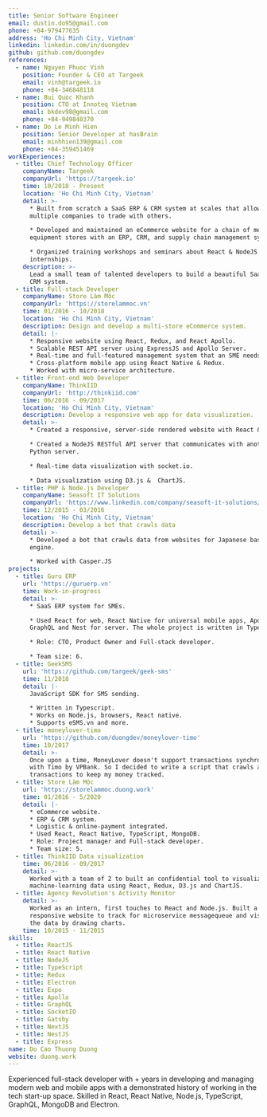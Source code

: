 ```yaml
---
title: Senior Software Engineer
email: dustin.do95@gmail.com
phone: +84-979477635
address: 'Ho Chi Minh City, Vietnam'
linkedin: linkedin.com/in/duongdev
github: github.com/duongdev
references:
  - name: Nguyen Phuoc Vinh
    position: Founder & CEO at Targeek
    email: vinh@targeek.io
    phone: +84-346848118
  - name: Bui Quoc Khanh
    position: CTO at Innoteq Vietnam
    email: bkdev98@gmail.com
    phone: +84-949840370
  - name: Do Le Minh Hien
    position: Senior Developer at hasBrain
    email: minhhien139@gmail.com
    phone: +84-359451469
workExperiences:
  - title: Chief Technology Officer
    companyName: Targeek
    companyUrl: 'https://targeek.io'
    time: 10/2018 - Present
    location: 'Ho Chi Minh City, Vietnam'
    detail: >-
      * Built from scratch a SaaS ERP & CRM system at scales that allows
      multiple companies to trade with others.

      * Developed and maintained an eCommerce website for a chain of mechanical
      equipment stores with an ERP, CRM, and supply chain management system.

      * Organized training workshops and seminars about React & NodeJS for
      internships.
    description: >-
      Lead a small team of talented developers to build a beautiful SaaS ERP &
      CRM system.
  - title: Full-stack Developer
    companyName: Store Làm Mộc
    companyUrl: 'https://storelammoc.vn'
    time: 01/2016 - 10/2018
    location: 'Ho Chi Minh City, Vietnam'
    description: Design and develop a multi-store eCommerce system.
    detail: |-
      * Responsive website using React, Redux, and React Apollo.
      * Scalable REST API server using ExpressJS and Apollo Server.
      * Real-time and full-featured management system that an SME needs.
      * Cross-platform mobile app using React Native & Redux.
      * Worked with micro-service architecture.
  - title: Front-end Web Developer
    companyName: ThinkIID
    companyUrl: 'http://thinkiid.com'
    time: 06/2016 - 09/2017
    location: 'Ho Chi Minh City, Vietnam'
    description: Develop a responsive web app for data visualization.
    detail: >-
      * Created a responsive, server-side rendered website with React & Redux.

      * Created a NodeJS RESTful API server that communicates with another
      Python server.

      * Real-time data visualization with socket.io.

      * Data visualization using D3.js &  ChartJS.
  - title: PHP & Node.js Developer
    companyName: Seasoft IT Solutions
    companyUrl: 'https://www.linkedin.com/company/seasoft-it-solutions/'
    time: 12/2015 - 03/2016
    location: 'Ho Chi Minh City, Vietnam'
    description: Develop a bot that crawls data
    detail: >-
      * Developed a bot that crawls data from websites for Japanese based search
      engine.

      * Worked with Casper.JS
projects:
  - title: Guru ERP
    url: 'https://guruerp.vn'
    time: Work-in-progress
    detail: >-
      * SaaS ERP system for SMEs.

      * Used React for web, React Native for universal mobile apps, Apollo for
      GraphQL and Nest for server. The whole project is written in TypeScript.

      * Role: CTO, Product Owner and Full-stack developer.

      * Team size: 6.
  - title: GeekSMS
    url: 'https://github.com/targeek/geek-sms'
    time: 11/2018
    detail: |-
      JavaScript SDK for SMS sending.

      * Written in Typescript. 
      * Works on Node.js, browsers, React native. 
      * Supports eSMS.vn and more.
  - title: moneylover-timo
    url: 'https://github.com/duongdev/moneylover-timo'
    time: 10/2017
    detail: >-
      Once upon a time, MoneyLover doesn't support transactions synchrozation
      with Timo by VPBank. So I decided to write a script that crawls and syncs
      transactions to keep my money tracked.
  - title: Store Làm Mộc
    url: 'https://storelammoc.duong.work'
    time: 01/2016 - 5/2020
    detail: |-
      * eCommerce website.
      * ERP & CRM system.
      * Logistic & online-payment integrated.
      * Used React, React Native, TypeScript, MongoDB.
      * Role: Project manager and Full-stack developer.
      * Team size: 5.
  - title: ThinkIID Data visualization
    time: 06/2016 - 09/2017
    detail: >-
      Worked with a team of 2 to built an confidential tool to visualize the
      machine-learning data using React, Redux, D3.js and ChartJS.
  - title: Agency Revolution's Activity Monitor
    detail: >-
      Worked as an intern, first touches to React and Node.js. Built a
      responsive website to track for microservice messagequeue and visualized
      the data by drawing charts.
    time: 10/2015 - 11/2015
skills:
  - title: ReactJS
  - title: React Native
  - title: NodeJS
  - title: TypeScript
  - title: Redux
  - title: Electron
  - title: Expo
  - title: Apollo
  - title: GraphQL
  - title: SocketIO
  - title: Gatsby
  - title: NextJS
  - title: NestJS
  - title: Express
name: Do Cao Thuong Duong
website: duong.work
---
```

Experienced full-stack developer with + years in developing and managing modern web and mobile apps with a demonstrated history of working in the tech start-up space. Skilled in React, React Native, Node.js, TypeScript, GraphQL, MongoDB and Electron.